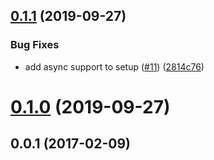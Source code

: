 <a name="0.1.1"></a>
## [0.1.1](https://github.com/libp2p/interface-peer-discovery/compare/v0.1.0...v0.1.1) (2019-09-27)


### Bug Fixes

* add async support to setup ([#11](https://github.com/libp2p/interface-peer-discovery/issues/11)) ([2814c76](https://github.com/libp2p/interface-peer-discovery/commit/2814c76))



<a name="0.1.0"></a>
# [0.1.0](https://github.com/libp2p/interface-peer-discovery/compare/v0.0.1...v0.1.0) (2019-09-27)



<a name="0.0.1"></a>
## 0.0.1 (2017-02-09)



